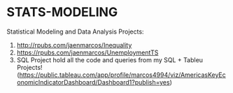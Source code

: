 # STATS-MODELING
Statistical Modeling and Data Analysis Projects: 
1. http://rpubs.com/jaenmarcos/Inequality
2. https://rpubs.com/jaenmarcos/UnemploymentTS
3. SQL Project hold all the code and queries from my SQL + Tableu Projects! (https://public.tableau.com/app/profile/marcos4994/viz/AmericasKeyEconomicIndicatorDashboard/Dashboard1?publish=yes)
